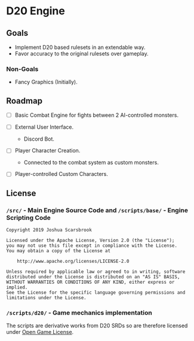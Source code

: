 # D20 Engine

## Goals

- Implement D20 based rulesets in an extendable way.
- Favor accuracy to the original rulesets over gameplay.

### Non-Goals

- Fancy Graphics (Initially).

## Roadmap

- [ ] Basic Combat Engine for fights between 2 AI-controlled monsters.
- [ ] External User Interface.
  - Discord Bot.
- [ ] Player Character Creation.
  - Connected to the combat system as custom monsters.
- [ ] Player-controlled Custom Characters.


## License

### `/src/` - Main Engine Source Code and `/scripts/base/` - Engine Scripting Code

```
Copyright 2019 Joshua Scarsbrook

Licensed under the Apache License, Version 2.0 (the "License");
you may not use this file except in compliance with the License.
You may obtain a copy of the License at

    http://www.apache.org/licenses/LICENSE-2.0

Unless required by applicable law or agreed to in writing, software
distributed under the License is distributed on an "AS IS" BASIS,
WITHOUT WARRANTIES OR CONDITIONS OF ANY KIND, either express or implied.
See the License for the specific language governing permissions and
limitations under the License.
```

### `/scripts/d20/` - Game mechanics implementation

The scripts are derivative works from D20 SRDs so are therefore licensed under [Open Game License](scripts/d20/OGLv1.0a.md).